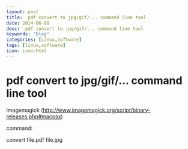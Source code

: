 ```yaml
---
layout: post
title:  pdf convert to jpg/gif/... command line tool
date: 2014-06-08
desc:  pdf convert to jpg/gif/... command line tool
keywords: "blog"
categories: [Linux,Software]
tags: [linux,software]
icon: icon-html
---
```


# pdf convert to jpg/gif/... command line tool

Imagemagick (http://www.imagemagick.org/script/binary-releases.php#macosx)

command:

convert file.pdf file.jpg
